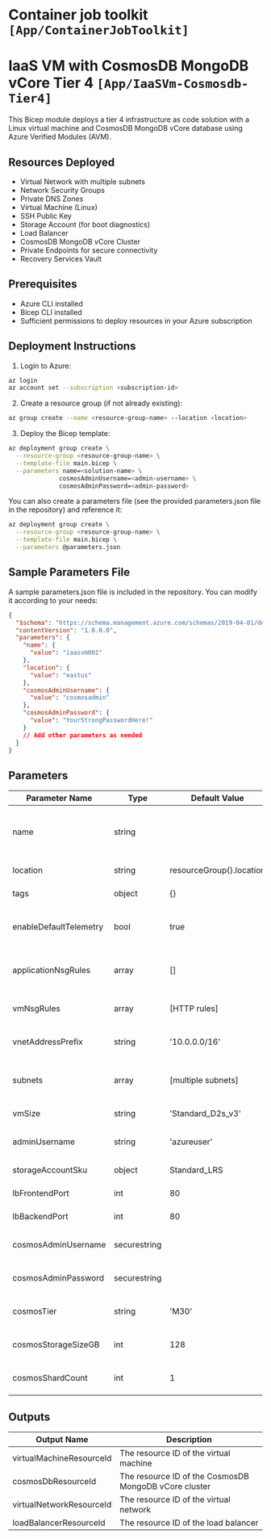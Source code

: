# Container job toolkit `[App/ContainerJobToolkit]`
# IaaS VM with CosmosDB MongoDB vCore Tier 4 `[App/IaaSVm-Cosmosdb-Tier4]`

This Bicep module deploys a tier 4 infrastructure as code solution with a Linux virtual machine and CosmosDB MongoDB vCore database using Azure Verified Modules (AVM).

## Resources Deployed

- Virtual Network with multiple subnets
- Network Security Groups
- Private DNS Zones
- Virtual Machine (Linux)
- SSH Public Key
- Storage Account (for boot diagnostics)
- Load Balancer
- CosmosDB MongoDB vCore Cluster
- Private Endpoints for secure connectivity
- Recovery Services Vault

## Prerequisites

- Azure CLI installed
- Bicep CLI installed
- Sufficient permissions to deploy resources in your Azure subscription

## Deployment Instructions

1. Login to Azure:

```bash
az login
az account set --subscription <subscription-id>
```

2. Create a resource group (if not already existing):

```bash
az group create --name <resource-group-name> --location <location>
```

3. Deploy the Bicep template:

```bash
az deployment group create \
  --resource-group <resource-group-name> \
  --template-file main.bicep \
  --parameters name=<solution-name> \
              cosmosAdminUsername=<admin-username> \
              cosmosAdminPassword=<admin-password>
```

You can also create a parameters file (see the provided parameters.json file in the repository) and reference it:

```bash
az deployment group create \
  --resource-group <resource-group-name> \
  --template-file main.bicep \
  --parameters @parameters.json
```

## Sample Parameters File

A sample parameters.json file is included in the repository. You can modify it according to your needs:

```json
{
  "$schema": "https://schema.management.azure.com/schemas/2019-04-01/deploymentParameters.json#",
  "contentVersion": "1.0.0.0",
  "parameters": {
    "name": {
      "value": "iaasvm001"
    },
    "location": {
      "value": "eastus"
    },
    "cosmosAdminUsername": {
      "value": "cosmosadmin"
    },
    "cosmosAdminPassword": {
      "value": "YourStrongPasswordHere!"
    }
    // Add other parameters as needed
  }
}
```

## Parameters

| Parameter Name | Type | Default Value | Description |
|----------------|------|---------------|-------------|
| name | string | | Name of the solution which is used to generate unique resource names |
| location | string | resourceGroup().location | Location for all resources |
| tags | object | {} | Tags for all resources |
| enableDefaultTelemetry | bool | true | Enable telemetry via the Customer Usage Attribution ID (GUID) |
| applicationNsgRules | array | [] | Network security group rules for the ApplicationSubnet |
| vmNsgRules | array | [HTTP rules] | Network security group rules for the VM |
| vnetAddressPrefix | string | '10.0.0.0/16' | Address prefix for the virtual network |
| subnets | array | [multiple subnets] | Subnet configuration for the virtual network |
| vmSize | string | 'Standard_D2s_v3' | Size of the virtual machine |
| adminUsername | string | 'azureuser' | Admin username for the virtual machine |
| storageAccountSku | object | Standard_LRS | Storage account SKU |
| lbFrontendPort | int | 80 | Load balancer frontend port |
| lbBackendPort | int | 80 | Load balancer backend port |
| cosmosAdminUsername | securestring | | CosmosDB MongoDB vCore username |
| cosmosAdminPassword | securestring | | CosmosDB MongoDB vCore password |
| cosmosTier | string | 'M30' | CosmosDB MongoDB vCore tier |
| cosmosStorageSizeGB | int | 128 | CosmosDB MongoDB vCore storage size in GB |
| cosmosShardCount | int | 1 | CosmosDB MongoDB vCore shard count |

## Outputs

| Output Name | Description |
|-------------|-------------|
| virtualMachineResourceId | The resource ID of the virtual machine |
| cosmosDbResourceId | The resource ID of the CosmosDB MongoDB vCore cluster |
| virtualNetworkResourceId | The resource ID of the virtual network |
| loadBalancerResourceId | The resource ID of the load balancer |
